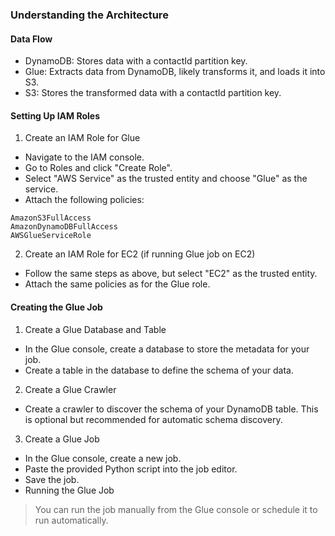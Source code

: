 ### Understanding the Architecture

#### Data Flow
- DynamoDB: Stores data with a contactId partition key.
- Glue: Extracts data from DynamoDB, likely transforms it, and loads it into S3.
- S3: Stores the transformed data with a contactId partition key.

#### Setting Up IAM Roles
1. Create an IAM Role for Glue
- Navigate to the IAM console.
- Go to Roles and click "Create Role".
- Select "AWS Service" as the trusted entity and choose "Glue" as the service.
- Attach the following policies:
```
AmazonS3FullAccess
AmazonDynamoDBFullAccess
AWSGlueServiceRole
```
2. Create an IAM Role for EC2 (if running Glue job on EC2)
- Follow the same steps as above, but select "EC2" as the trusted entity.
- Attach the same policies as for the Glue role.

#### Creating the Glue Job
1. Create a Glue Database and Table
- In the Glue console, create a database to store the metadata for your job.
- Create a table in the database to define the schema of your data.
2. Create a Glue Crawler
- Create a crawler to discover the schema of your DynamoDB table. This is optional but recommended for automatic schema discovery.
3. Create a Glue Job
- In the Glue console, create a new job.
- Paste the provided Python script into the job editor.
- Save the job.
- Running the Glue Job

> You can run the job manually from the Glue console or schedule it to run automatically.
